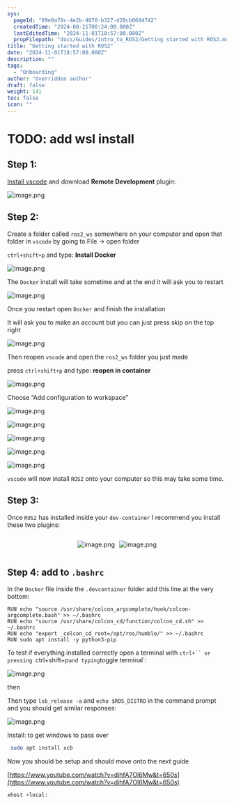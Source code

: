 ```yaml
---
sys:
  pageId: "89e0a78c-4e2b-4070-b327-d28cb0694742"
  createdTime: "2024-08-21T00:24:00.000Z"
  lastEditedTime: "2024-11-01T18:57:00.000Z"
  propFilepath: "docs/Guides/intro_to_ROS2/Getting started with ROS2.md"
title: "Getting started with ROS2"
date: "2024-11-01T18:57:00.000Z"
description: ""
tags:
  - "Onboarding"
author: "Overridden author"
draft: false
weight: 141
toc: false
icon: ""
---
```


# TODO: add wsl install

## Step 1:

[Install vscode](https://code.visualstudio.com/download) and download **Remote Development** plugin:

![image.png](https://prod-files-secure.s3.us-west-2.amazonaws.com/d518164a-d88e-44d1-a4ee-3adb3bd8bce0/efb52993-1881-4a40-b95e-6f020334f022/image.png?X-Amz-Algorithm=AWS4-HMAC-SHA256&X-Amz-Content-Sha256=UNSIGNED-PAYLOAD&X-Amz-Credential=ASIAZI2LB466RPBAYJMZ%2F20250319%2Fus-west-2%2Fs3%2Faws4_request&X-Amz-Date=20250319T040958Z&X-Amz-Expires=3600&X-Amz-Security-Token=IQoJb3JpZ2luX2VjEBQaCXVzLXdlc3QtMiJHMEUCIFPMlUOpQVFlz2Qw4gLZskhsJhF3xsvb21sUvVLJw6rHAiEAo3F8AbGmRlqivayIfVFKsO1DZ5V5Il01AiLN40GaqXAq%2FwMIbRAAGgw2Mzc0MjMxODM4MDUiDJHXiLyAFl4lQ%2FcjMircA%2B2G64CyBhh3bbKR8X0TjdlRKu66r6GksHmbUdNOXrhit1aorkM5YBGSRJPNmsc7uu21pXEnzQ7R8ubF34ld7dEB1lugq6vLDHrDupUVmhhX1w6QUJrisbtI3XaNNaDlygCTeqwZOyuMts5x%2FKvOJ68X7tx%2FAl6dhfXtwHwYznOQD79P0xzrCqR8HH3XWzETzfEtVujh3%2Fuw2EeLaUm93PRHARaW5huETBFIwGYLQYjeWHh%2BIAZ7QBO4qUCbSCwpdTT8XnsfsAYaEHfmAFsCmTQfZQ2JiEVghnbNzGuLKUvM7OJGWRAv7qfOTj%2BsSxrEBL8QxiD6p95X7keXP1Ea5m9g6NX2qVxdq1GHAnFyMpw8c3zzN3WsATOTOnSSzcK0RJ4UcHK8FnfuaslyUCKQ7ajqcMBbBfxpoJ47Ouwfgt%2F4CrNsDiJulWprhxdumUGF7odFPjhUFFolQsICIkSGLVx%2Bhx%2Fw428wXwLAUzg8YSrEC42SW04HiXWZHCw1nETIU4XTSEwiJz3dvVb9pFyiS7zm8Tf1Rz5u4yjTrHc%2BZTmjKyc64uQrIJ%2BoL%2BSIx2hBcoH1v8a5Z9j7p8sHWRznh0aWlcOHn4hUWc%2B3OaNSyCc30TjVQ5vzlW%2BgWL4YMNf96L4GOqUBzqUijdqE427sof3MzVy8xleGXor4Q3p9tSVawoLPYZBfSHJY5Rx9YQ9lNLTsQRygIeSTHd0zKdpeVKeUzaqtUN%2Bp0C4qrEwDI1oaG6u1CEHgUM1PRMf9OwTcM6cxRRp67ptSN8A16bE6uukPI55gdgrlDpOeQJ5%2B8v%2BBKkgmidkGhPJ5mG1%2BXyNs2%2BKvD%2FqV5KYF5IrPs%2FaUZOolCyFKkkQ0M1ww&X-Amz-Signature=7970f617892c70e573b15d86fe2597e51057c7eabc949237f35175bd143c431c&X-Amz-SignedHeaders=host&x-id=GetObject)

## Step 2:

Create a folder called `ros2_ws` somewhere on your computer and open that folder in `vscode` by going to File → open folder 

`ctrl+shift+p` and type: **Install Docker**

![image.png](https://prod-files-secure.s3.us-west-2.amazonaws.com/d518164a-d88e-44d1-a4ee-3adb3bd8bce0/2269dc0e-1cd5-47ff-bceb-c04ad9b2eab0/image.png?X-Amz-Algorithm=AWS4-HMAC-SHA256&X-Amz-Content-Sha256=UNSIGNED-PAYLOAD&X-Amz-Credential=ASIAZI2LB466RPBAYJMZ%2F20250319%2Fus-west-2%2Fs3%2Faws4_request&X-Amz-Date=20250319T040958Z&X-Amz-Expires=3600&X-Amz-Security-Token=IQoJb3JpZ2luX2VjEBQaCXVzLXdlc3QtMiJHMEUCIFPMlUOpQVFlz2Qw4gLZskhsJhF3xsvb21sUvVLJw6rHAiEAo3F8AbGmRlqivayIfVFKsO1DZ5V5Il01AiLN40GaqXAq%2FwMIbRAAGgw2Mzc0MjMxODM4MDUiDJHXiLyAFl4lQ%2FcjMircA%2B2G64CyBhh3bbKR8X0TjdlRKu66r6GksHmbUdNOXrhit1aorkM5YBGSRJPNmsc7uu21pXEnzQ7R8ubF34ld7dEB1lugq6vLDHrDupUVmhhX1w6QUJrisbtI3XaNNaDlygCTeqwZOyuMts5x%2FKvOJ68X7tx%2FAl6dhfXtwHwYznOQD79P0xzrCqR8HH3XWzETzfEtVujh3%2Fuw2EeLaUm93PRHARaW5huETBFIwGYLQYjeWHh%2BIAZ7QBO4qUCbSCwpdTT8XnsfsAYaEHfmAFsCmTQfZQ2JiEVghnbNzGuLKUvM7OJGWRAv7qfOTj%2BsSxrEBL8QxiD6p95X7keXP1Ea5m9g6NX2qVxdq1GHAnFyMpw8c3zzN3WsATOTOnSSzcK0RJ4UcHK8FnfuaslyUCKQ7ajqcMBbBfxpoJ47Ouwfgt%2F4CrNsDiJulWprhxdumUGF7odFPjhUFFolQsICIkSGLVx%2Bhx%2Fw428wXwLAUzg8YSrEC42SW04HiXWZHCw1nETIU4XTSEwiJz3dvVb9pFyiS7zm8Tf1Rz5u4yjTrHc%2BZTmjKyc64uQrIJ%2BoL%2BSIx2hBcoH1v8a5Z9j7p8sHWRznh0aWlcOHn4hUWc%2B3OaNSyCc30TjVQ5vzlW%2BgWL4YMNf96L4GOqUBzqUijdqE427sof3MzVy8xleGXor4Q3p9tSVawoLPYZBfSHJY5Rx9YQ9lNLTsQRygIeSTHd0zKdpeVKeUzaqtUN%2Bp0C4qrEwDI1oaG6u1CEHgUM1PRMf9OwTcM6cxRRp67ptSN8A16bE6uukPI55gdgrlDpOeQJ5%2B8v%2BBKkgmidkGhPJ5mG1%2BXyNs2%2BKvD%2FqV5KYF5IrPs%2FaUZOolCyFKkkQ0M1ww&X-Amz-Signature=b0a3893cdcc2b8f3d641101a0a569a2fedafd0c773447924b854d42502033e42&X-Amz-SignedHeaders=host&x-id=GetObject)

The `Docker` install will take sometime and at the end it will ask you to restart

![image.png](https://prod-files-secure.s3.us-west-2.amazonaws.com/d518164a-d88e-44d1-a4ee-3adb3bd8bce0/ed233f78-be33-4b1f-b89c-9c346c0e961e/image.png?X-Amz-Algorithm=AWS4-HMAC-SHA256&X-Amz-Content-Sha256=UNSIGNED-PAYLOAD&X-Amz-Credential=ASIAZI2LB466RPBAYJMZ%2F20250319%2Fus-west-2%2Fs3%2Faws4_request&X-Amz-Date=20250319T040958Z&X-Amz-Expires=3600&X-Amz-Security-Token=IQoJb3JpZ2luX2VjEBQaCXVzLXdlc3QtMiJHMEUCIFPMlUOpQVFlz2Qw4gLZskhsJhF3xsvb21sUvVLJw6rHAiEAo3F8AbGmRlqivayIfVFKsO1DZ5V5Il01AiLN40GaqXAq%2FwMIbRAAGgw2Mzc0MjMxODM4MDUiDJHXiLyAFl4lQ%2FcjMircA%2B2G64CyBhh3bbKR8X0TjdlRKu66r6GksHmbUdNOXrhit1aorkM5YBGSRJPNmsc7uu21pXEnzQ7R8ubF34ld7dEB1lugq6vLDHrDupUVmhhX1w6QUJrisbtI3XaNNaDlygCTeqwZOyuMts5x%2FKvOJ68X7tx%2FAl6dhfXtwHwYznOQD79P0xzrCqR8HH3XWzETzfEtVujh3%2Fuw2EeLaUm93PRHARaW5huETBFIwGYLQYjeWHh%2BIAZ7QBO4qUCbSCwpdTT8XnsfsAYaEHfmAFsCmTQfZQ2JiEVghnbNzGuLKUvM7OJGWRAv7qfOTj%2BsSxrEBL8QxiD6p95X7keXP1Ea5m9g6NX2qVxdq1GHAnFyMpw8c3zzN3WsATOTOnSSzcK0RJ4UcHK8FnfuaslyUCKQ7ajqcMBbBfxpoJ47Ouwfgt%2F4CrNsDiJulWprhxdumUGF7odFPjhUFFolQsICIkSGLVx%2Bhx%2Fw428wXwLAUzg8YSrEC42SW04HiXWZHCw1nETIU4XTSEwiJz3dvVb9pFyiS7zm8Tf1Rz5u4yjTrHc%2BZTmjKyc64uQrIJ%2BoL%2BSIx2hBcoH1v8a5Z9j7p8sHWRznh0aWlcOHn4hUWc%2B3OaNSyCc30TjVQ5vzlW%2BgWL4YMNf96L4GOqUBzqUijdqE427sof3MzVy8xleGXor4Q3p9tSVawoLPYZBfSHJY5Rx9YQ9lNLTsQRygIeSTHd0zKdpeVKeUzaqtUN%2Bp0C4qrEwDI1oaG6u1CEHgUM1PRMf9OwTcM6cxRRp67ptSN8A16bE6uukPI55gdgrlDpOeQJ5%2B8v%2BBKkgmidkGhPJ5mG1%2BXyNs2%2BKvD%2FqV5KYF5IrPs%2FaUZOolCyFKkkQ0M1ww&X-Amz-Signature=a2b12422f28918bfaa16afc007d2d4536e344cdaf165d5f15c3c3553941eb02c&X-Amz-SignedHeaders=host&x-id=GetObject)

Once you restart open `Docker` and finish the installation

It will ask you to make an account but you can just press skip on the top right

![image.png](https://prod-files-secure.s3.us-west-2.amazonaws.com/d518164a-d88e-44d1-a4ee-3adb3bd8bce0/21010ad9-1659-4fd9-9f59-9932a09b2a3d/image.png?X-Amz-Algorithm=AWS4-HMAC-SHA256&X-Amz-Content-Sha256=UNSIGNED-PAYLOAD&X-Amz-Credential=ASIAZI2LB466RPBAYJMZ%2F20250319%2Fus-west-2%2Fs3%2Faws4_request&X-Amz-Date=20250319T040958Z&X-Amz-Expires=3600&X-Amz-Security-Token=IQoJb3JpZ2luX2VjEBQaCXVzLXdlc3QtMiJHMEUCIFPMlUOpQVFlz2Qw4gLZskhsJhF3xsvb21sUvVLJw6rHAiEAo3F8AbGmRlqivayIfVFKsO1DZ5V5Il01AiLN40GaqXAq%2FwMIbRAAGgw2Mzc0MjMxODM4MDUiDJHXiLyAFl4lQ%2FcjMircA%2B2G64CyBhh3bbKR8X0TjdlRKu66r6GksHmbUdNOXrhit1aorkM5YBGSRJPNmsc7uu21pXEnzQ7R8ubF34ld7dEB1lugq6vLDHrDupUVmhhX1w6QUJrisbtI3XaNNaDlygCTeqwZOyuMts5x%2FKvOJ68X7tx%2FAl6dhfXtwHwYznOQD79P0xzrCqR8HH3XWzETzfEtVujh3%2Fuw2EeLaUm93PRHARaW5huETBFIwGYLQYjeWHh%2BIAZ7QBO4qUCbSCwpdTT8XnsfsAYaEHfmAFsCmTQfZQ2JiEVghnbNzGuLKUvM7OJGWRAv7qfOTj%2BsSxrEBL8QxiD6p95X7keXP1Ea5m9g6NX2qVxdq1GHAnFyMpw8c3zzN3WsATOTOnSSzcK0RJ4UcHK8FnfuaslyUCKQ7ajqcMBbBfxpoJ47Ouwfgt%2F4CrNsDiJulWprhxdumUGF7odFPjhUFFolQsICIkSGLVx%2Bhx%2Fw428wXwLAUzg8YSrEC42SW04HiXWZHCw1nETIU4XTSEwiJz3dvVb9pFyiS7zm8Tf1Rz5u4yjTrHc%2BZTmjKyc64uQrIJ%2BoL%2BSIx2hBcoH1v8a5Z9j7p8sHWRznh0aWlcOHn4hUWc%2B3OaNSyCc30TjVQ5vzlW%2BgWL4YMNf96L4GOqUBzqUijdqE427sof3MzVy8xleGXor4Q3p9tSVawoLPYZBfSHJY5Rx9YQ9lNLTsQRygIeSTHd0zKdpeVKeUzaqtUN%2Bp0C4qrEwDI1oaG6u1CEHgUM1PRMf9OwTcM6cxRRp67ptSN8A16bE6uukPI55gdgrlDpOeQJ5%2B8v%2BBKkgmidkGhPJ5mG1%2BXyNs2%2BKvD%2FqV5KYF5IrPs%2FaUZOolCyFKkkQ0M1ww&X-Amz-Signature=53e231428bd7aed3253f7d370c185a5166aa25b0e8c884f94eab4a739f7ad61e&X-Amz-SignedHeaders=host&x-id=GetObject)

Then reopen `vscode` and open the `ros2_ws` folder you just made

press `ctrl+shift+p` and type: **reopen in container**

![image.png](https://prod-files-secure.s3.us-west-2.amazonaws.com/d518164a-d88e-44d1-a4ee-3adb3bd8bce0/4e93b8c2-41ad-488c-8095-c74205196118/image.png?X-Amz-Algorithm=AWS4-HMAC-SHA256&X-Amz-Content-Sha256=UNSIGNED-PAYLOAD&X-Amz-Credential=ASIAZI2LB466RPBAYJMZ%2F20250319%2Fus-west-2%2Fs3%2Faws4_request&X-Amz-Date=20250319T040958Z&X-Amz-Expires=3600&X-Amz-Security-Token=IQoJb3JpZ2luX2VjEBQaCXVzLXdlc3QtMiJHMEUCIFPMlUOpQVFlz2Qw4gLZskhsJhF3xsvb21sUvVLJw6rHAiEAo3F8AbGmRlqivayIfVFKsO1DZ5V5Il01AiLN40GaqXAq%2FwMIbRAAGgw2Mzc0MjMxODM4MDUiDJHXiLyAFl4lQ%2FcjMircA%2B2G64CyBhh3bbKR8X0TjdlRKu66r6GksHmbUdNOXrhit1aorkM5YBGSRJPNmsc7uu21pXEnzQ7R8ubF34ld7dEB1lugq6vLDHrDupUVmhhX1w6QUJrisbtI3XaNNaDlygCTeqwZOyuMts5x%2FKvOJ68X7tx%2FAl6dhfXtwHwYznOQD79P0xzrCqR8HH3XWzETzfEtVujh3%2Fuw2EeLaUm93PRHARaW5huETBFIwGYLQYjeWHh%2BIAZ7QBO4qUCbSCwpdTT8XnsfsAYaEHfmAFsCmTQfZQ2JiEVghnbNzGuLKUvM7OJGWRAv7qfOTj%2BsSxrEBL8QxiD6p95X7keXP1Ea5m9g6NX2qVxdq1GHAnFyMpw8c3zzN3WsATOTOnSSzcK0RJ4UcHK8FnfuaslyUCKQ7ajqcMBbBfxpoJ47Ouwfgt%2F4CrNsDiJulWprhxdumUGF7odFPjhUFFolQsICIkSGLVx%2Bhx%2Fw428wXwLAUzg8YSrEC42SW04HiXWZHCw1nETIU4XTSEwiJz3dvVb9pFyiS7zm8Tf1Rz5u4yjTrHc%2BZTmjKyc64uQrIJ%2BoL%2BSIx2hBcoH1v8a5Z9j7p8sHWRznh0aWlcOHn4hUWc%2B3OaNSyCc30TjVQ5vzlW%2BgWL4YMNf96L4GOqUBzqUijdqE427sof3MzVy8xleGXor4Q3p9tSVawoLPYZBfSHJY5Rx9YQ9lNLTsQRygIeSTHd0zKdpeVKeUzaqtUN%2Bp0C4qrEwDI1oaG6u1CEHgUM1PRMf9OwTcM6cxRRp67ptSN8A16bE6uukPI55gdgrlDpOeQJ5%2B8v%2BBKkgmidkGhPJ5mG1%2BXyNs2%2BKvD%2FqV5KYF5IrPs%2FaUZOolCyFKkkQ0M1ww&X-Amz-Signature=53f1de8493da527e3021751dc60e5e57d0ec9d45cb41f72233bbbbf50353d5b9&X-Amz-SignedHeaders=host&x-id=GetObject)

Choose “Add configuration to workspace”

![image.png](https://prod-files-secure.s3.us-west-2.amazonaws.com/d518164a-d88e-44d1-a4ee-3adb3bd8bce0/9560b282-5060-4989-ba37-97e7b2c22476/image.png?X-Amz-Algorithm=AWS4-HMAC-SHA256&X-Amz-Content-Sha256=UNSIGNED-PAYLOAD&X-Amz-Credential=ASIAZI2LB466RPBAYJMZ%2F20250319%2Fus-west-2%2Fs3%2Faws4_request&X-Amz-Date=20250319T040958Z&X-Amz-Expires=3600&X-Amz-Security-Token=IQoJb3JpZ2luX2VjEBQaCXVzLXdlc3QtMiJHMEUCIFPMlUOpQVFlz2Qw4gLZskhsJhF3xsvb21sUvVLJw6rHAiEAo3F8AbGmRlqivayIfVFKsO1DZ5V5Il01AiLN40GaqXAq%2FwMIbRAAGgw2Mzc0MjMxODM4MDUiDJHXiLyAFl4lQ%2FcjMircA%2B2G64CyBhh3bbKR8X0TjdlRKu66r6GksHmbUdNOXrhit1aorkM5YBGSRJPNmsc7uu21pXEnzQ7R8ubF34ld7dEB1lugq6vLDHrDupUVmhhX1w6QUJrisbtI3XaNNaDlygCTeqwZOyuMts5x%2FKvOJ68X7tx%2FAl6dhfXtwHwYznOQD79P0xzrCqR8HH3XWzETzfEtVujh3%2Fuw2EeLaUm93PRHARaW5huETBFIwGYLQYjeWHh%2BIAZ7QBO4qUCbSCwpdTT8XnsfsAYaEHfmAFsCmTQfZQ2JiEVghnbNzGuLKUvM7OJGWRAv7qfOTj%2BsSxrEBL8QxiD6p95X7keXP1Ea5m9g6NX2qVxdq1GHAnFyMpw8c3zzN3WsATOTOnSSzcK0RJ4UcHK8FnfuaslyUCKQ7ajqcMBbBfxpoJ47Ouwfgt%2F4CrNsDiJulWprhxdumUGF7odFPjhUFFolQsICIkSGLVx%2Bhx%2Fw428wXwLAUzg8YSrEC42SW04HiXWZHCw1nETIU4XTSEwiJz3dvVb9pFyiS7zm8Tf1Rz5u4yjTrHc%2BZTmjKyc64uQrIJ%2BoL%2BSIx2hBcoH1v8a5Z9j7p8sHWRznh0aWlcOHn4hUWc%2B3OaNSyCc30TjVQ5vzlW%2BgWL4YMNf96L4GOqUBzqUijdqE427sof3MzVy8xleGXor4Q3p9tSVawoLPYZBfSHJY5Rx9YQ9lNLTsQRygIeSTHd0zKdpeVKeUzaqtUN%2Bp0C4qrEwDI1oaG6u1CEHgUM1PRMf9OwTcM6cxRRp67ptSN8A16bE6uukPI55gdgrlDpOeQJ5%2B8v%2BBKkgmidkGhPJ5mG1%2BXyNs2%2BKvD%2FqV5KYF5IrPs%2FaUZOolCyFKkkQ0M1ww&X-Amz-Signature=7c7a22cce11507b8c0c9bbef482c4b512700dfd996df17086758588150a8d3dc&X-Amz-SignedHeaders=host&x-id=GetObject)

![image.png](https://prod-files-secure.s3.us-west-2.amazonaws.com/d518164a-d88e-44d1-a4ee-3adb3bd8bce0/2ee63f81-886b-48e8-a553-dc6e5eac99e4/image.png?X-Amz-Algorithm=AWS4-HMAC-SHA256&X-Amz-Content-Sha256=UNSIGNED-PAYLOAD&X-Amz-Credential=ASIAZI2LB466RPBAYJMZ%2F20250319%2Fus-west-2%2Fs3%2Faws4_request&X-Amz-Date=20250319T040958Z&X-Amz-Expires=3600&X-Amz-Security-Token=IQoJb3JpZ2luX2VjEBQaCXVzLXdlc3QtMiJHMEUCIFPMlUOpQVFlz2Qw4gLZskhsJhF3xsvb21sUvVLJw6rHAiEAo3F8AbGmRlqivayIfVFKsO1DZ5V5Il01AiLN40GaqXAq%2FwMIbRAAGgw2Mzc0MjMxODM4MDUiDJHXiLyAFl4lQ%2FcjMircA%2B2G64CyBhh3bbKR8X0TjdlRKu66r6GksHmbUdNOXrhit1aorkM5YBGSRJPNmsc7uu21pXEnzQ7R8ubF34ld7dEB1lugq6vLDHrDupUVmhhX1w6QUJrisbtI3XaNNaDlygCTeqwZOyuMts5x%2FKvOJ68X7tx%2FAl6dhfXtwHwYznOQD79P0xzrCqR8HH3XWzETzfEtVujh3%2Fuw2EeLaUm93PRHARaW5huETBFIwGYLQYjeWHh%2BIAZ7QBO4qUCbSCwpdTT8XnsfsAYaEHfmAFsCmTQfZQ2JiEVghnbNzGuLKUvM7OJGWRAv7qfOTj%2BsSxrEBL8QxiD6p95X7keXP1Ea5m9g6NX2qVxdq1GHAnFyMpw8c3zzN3WsATOTOnSSzcK0RJ4UcHK8FnfuaslyUCKQ7ajqcMBbBfxpoJ47Ouwfgt%2F4CrNsDiJulWprhxdumUGF7odFPjhUFFolQsICIkSGLVx%2Bhx%2Fw428wXwLAUzg8YSrEC42SW04HiXWZHCw1nETIU4XTSEwiJz3dvVb9pFyiS7zm8Tf1Rz5u4yjTrHc%2BZTmjKyc64uQrIJ%2BoL%2BSIx2hBcoH1v8a5Z9j7p8sHWRznh0aWlcOHn4hUWc%2B3OaNSyCc30TjVQ5vzlW%2BgWL4YMNf96L4GOqUBzqUijdqE427sof3MzVy8xleGXor4Q3p9tSVawoLPYZBfSHJY5Rx9YQ9lNLTsQRygIeSTHd0zKdpeVKeUzaqtUN%2Bp0C4qrEwDI1oaG6u1CEHgUM1PRMf9OwTcM6cxRRp67ptSN8A16bE6uukPI55gdgrlDpOeQJ5%2B8v%2BBKkgmidkGhPJ5mG1%2BXyNs2%2BKvD%2FqV5KYF5IrPs%2FaUZOolCyFKkkQ0M1ww&X-Amz-Signature=3cdb5c17521f73189e546354932a5e069967dbc9204981d9455e0766c4b233c3&X-Amz-SignedHeaders=host&x-id=GetObject)

![image.png](https://prod-files-secure.s3.us-west-2.amazonaws.com/d518164a-d88e-44d1-a4ee-3adb3bd8bce0/ae1580b2-b048-407e-aed9-b584224a7a04/image.png?X-Amz-Algorithm=AWS4-HMAC-SHA256&X-Amz-Content-Sha256=UNSIGNED-PAYLOAD&X-Amz-Credential=ASIAZI2LB466RPBAYJMZ%2F20250319%2Fus-west-2%2Fs3%2Faws4_request&X-Amz-Date=20250319T040958Z&X-Amz-Expires=3600&X-Amz-Security-Token=IQoJb3JpZ2luX2VjEBQaCXVzLXdlc3QtMiJHMEUCIFPMlUOpQVFlz2Qw4gLZskhsJhF3xsvb21sUvVLJw6rHAiEAo3F8AbGmRlqivayIfVFKsO1DZ5V5Il01AiLN40GaqXAq%2FwMIbRAAGgw2Mzc0MjMxODM4MDUiDJHXiLyAFl4lQ%2FcjMircA%2B2G64CyBhh3bbKR8X0TjdlRKu66r6GksHmbUdNOXrhit1aorkM5YBGSRJPNmsc7uu21pXEnzQ7R8ubF34ld7dEB1lugq6vLDHrDupUVmhhX1w6QUJrisbtI3XaNNaDlygCTeqwZOyuMts5x%2FKvOJ68X7tx%2FAl6dhfXtwHwYznOQD79P0xzrCqR8HH3XWzETzfEtVujh3%2Fuw2EeLaUm93PRHARaW5huETBFIwGYLQYjeWHh%2BIAZ7QBO4qUCbSCwpdTT8XnsfsAYaEHfmAFsCmTQfZQ2JiEVghnbNzGuLKUvM7OJGWRAv7qfOTj%2BsSxrEBL8QxiD6p95X7keXP1Ea5m9g6NX2qVxdq1GHAnFyMpw8c3zzN3WsATOTOnSSzcK0RJ4UcHK8FnfuaslyUCKQ7ajqcMBbBfxpoJ47Ouwfgt%2F4CrNsDiJulWprhxdumUGF7odFPjhUFFolQsICIkSGLVx%2Bhx%2Fw428wXwLAUzg8YSrEC42SW04HiXWZHCw1nETIU4XTSEwiJz3dvVb9pFyiS7zm8Tf1Rz5u4yjTrHc%2BZTmjKyc64uQrIJ%2BoL%2BSIx2hBcoH1v8a5Z9j7p8sHWRznh0aWlcOHn4hUWc%2B3OaNSyCc30TjVQ5vzlW%2BgWL4YMNf96L4GOqUBzqUijdqE427sof3MzVy8xleGXor4Q3p9tSVawoLPYZBfSHJY5Rx9YQ9lNLTsQRygIeSTHd0zKdpeVKeUzaqtUN%2Bp0C4qrEwDI1oaG6u1CEHgUM1PRMf9OwTcM6cxRRp67ptSN8A16bE6uukPI55gdgrlDpOeQJ5%2B8v%2BBKkgmidkGhPJ5mG1%2BXyNs2%2BKvD%2FqV5KYF5IrPs%2FaUZOolCyFKkkQ0M1ww&X-Amz-Signature=7ff8c345b30d45b7440aca6576e178547fff562f85349e4480866c290d569282&X-Amz-SignedHeaders=host&x-id=GetObject)

![image.png](https://prod-files-secure.s3.us-west-2.amazonaws.com/d518164a-d88e-44d1-a4ee-3adb3bd8bce0/53255b28-f75e-430f-b9e3-c0ac8577e42b/image.png?X-Amz-Algorithm=AWS4-HMAC-SHA256&X-Amz-Content-Sha256=UNSIGNED-PAYLOAD&X-Amz-Credential=ASIAZI2LB466RPBAYJMZ%2F20250319%2Fus-west-2%2Fs3%2Faws4_request&X-Amz-Date=20250319T040958Z&X-Amz-Expires=3600&X-Amz-Security-Token=IQoJb3JpZ2luX2VjEBQaCXVzLXdlc3QtMiJHMEUCIFPMlUOpQVFlz2Qw4gLZskhsJhF3xsvb21sUvVLJw6rHAiEAo3F8AbGmRlqivayIfVFKsO1DZ5V5Il01AiLN40GaqXAq%2FwMIbRAAGgw2Mzc0MjMxODM4MDUiDJHXiLyAFl4lQ%2FcjMircA%2B2G64CyBhh3bbKR8X0TjdlRKu66r6GksHmbUdNOXrhit1aorkM5YBGSRJPNmsc7uu21pXEnzQ7R8ubF34ld7dEB1lugq6vLDHrDupUVmhhX1w6QUJrisbtI3XaNNaDlygCTeqwZOyuMts5x%2FKvOJ68X7tx%2FAl6dhfXtwHwYznOQD79P0xzrCqR8HH3XWzETzfEtVujh3%2Fuw2EeLaUm93PRHARaW5huETBFIwGYLQYjeWHh%2BIAZ7QBO4qUCbSCwpdTT8XnsfsAYaEHfmAFsCmTQfZQ2JiEVghnbNzGuLKUvM7OJGWRAv7qfOTj%2BsSxrEBL8QxiD6p95X7keXP1Ea5m9g6NX2qVxdq1GHAnFyMpw8c3zzN3WsATOTOnSSzcK0RJ4UcHK8FnfuaslyUCKQ7ajqcMBbBfxpoJ47Ouwfgt%2F4CrNsDiJulWprhxdumUGF7odFPjhUFFolQsICIkSGLVx%2Bhx%2Fw428wXwLAUzg8YSrEC42SW04HiXWZHCw1nETIU4XTSEwiJz3dvVb9pFyiS7zm8Tf1Rz5u4yjTrHc%2BZTmjKyc64uQrIJ%2BoL%2BSIx2hBcoH1v8a5Z9j7p8sHWRznh0aWlcOHn4hUWc%2B3OaNSyCc30TjVQ5vzlW%2BgWL4YMNf96L4GOqUBzqUijdqE427sof3MzVy8xleGXor4Q3p9tSVawoLPYZBfSHJY5Rx9YQ9lNLTsQRygIeSTHd0zKdpeVKeUzaqtUN%2Bp0C4qrEwDI1oaG6u1CEHgUM1PRMf9OwTcM6cxRRp67ptSN8A16bE6uukPI55gdgrlDpOeQJ5%2B8v%2BBKkgmidkGhPJ5mG1%2BXyNs2%2BKvD%2FqV5KYF5IrPs%2FaUZOolCyFKkkQ0M1ww&X-Amz-Signature=dcedf825d63a1b75a3fd6aeb09737e763ba477b8aa0b50dbb52ecea8f6e27588&X-Amz-SignedHeaders=host&x-id=GetObject)

![image.png](https://prod-files-secure.s3.us-west-2.amazonaws.com/d518164a-d88e-44d1-a4ee-3adb3bd8bce0/7c562767-5af9-4ffb-97d1-327bcdf4ee00/image.png?X-Amz-Algorithm=AWS4-HMAC-SHA256&X-Amz-Content-Sha256=UNSIGNED-PAYLOAD&X-Amz-Credential=ASIAZI2LB466RPBAYJMZ%2F20250319%2Fus-west-2%2Fs3%2Faws4_request&X-Amz-Date=20250319T040958Z&X-Amz-Expires=3600&X-Amz-Security-Token=IQoJb3JpZ2luX2VjEBQaCXVzLXdlc3QtMiJHMEUCIFPMlUOpQVFlz2Qw4gLZskhsJhF3xsvb21sUvVLJw6rHAiEAo3F8AbGmRlqivayIfVFKsO1DZ5V5Il01AiLN40GaqXAq%2FwMIbRAAGgw2Mzc0MjMxODM4MDUiDJHXiLyAFl4lQ%2FcjMircA%2B2G64CyBhh3bbKR8X0TjdlRKu66r6GksHmbUdNOXrhit1aorkM5YBGSRJPNmsc7uu21pXEnzQ7R8ubF34ld7dEB1lugq6vLDHrDupUVmhhX1w6QUJrisbtI3XaNNaDlygCTeqwZOyuMts5x%2FKvOJ68X7tx%2FAl6dhfXtwHwYznOQD79P0xzrCqR8HH3XWzETzfEtVujh3%2Fuw2EeLaUm93PRHARaW5huETBFIwGYLQYjeWHh%2BIAZ7QBO4qUCbSCwpdTT8XnsfsAYaEHfmAFsCmTQfZQ2JiEVghnbNzGuLKUvM7OJGWRAv7qfOTj%2BsSxrEBL8QxiD6p95X7keXP1Ea5m9g6NX2qVxdq1GHAnFyMpw8c3zzN3WsATOTOnSSzcK0RJ4UcHK8FnfuaslyUCKQ7ajqcMBbBfxpoJ47Ouwfgt%2F4CrNsDiJulWprhxdumUGF7odFPjhUFFolQsICIkSGLVx%2Bhx%2Fw428wXwLAUzg8YSrEC42SW04HiXWZHCw1nETIU4XTSEwiJz3dvVb9pFyiS7zm8Tf1Rz5u4yjTrHc%2BZTmjKyc64uQrIJ%2BoL%2BSIx2hBcoH1v8a5Z9j7p8sHWRznh0aWlcOHn4hUWc%2B3OaNSyCc30TjVQ5vzlW%2BgWL4YMNf96L4GOqUBzqUijdqE427sof3MzVy8xleGXor4Q3p9tSVawoLPYZBfSHJY5Rx9YQ9lNLTsQRygIeSTHd0zKdpeVKeUzaqtUN%2Bp0C4qrEwDI1oaG6u1CEHgUM1PRMf9OwTcM6cxRRp67ptSN8A16bE6uukPI55gdgrlDpOeQJ5%2B8v%2BBKkgmidkGhPJ5mG1%2BXyNs2%2BKvD%2FqV5KYF5IrPs%2FaUZOolCyFKkkQ0M1ww&X-Amz-Signature=e9004a942b28f5648564de30eec6b4b224a32035073f3a69137b38a67c6a82a0&X-Amz-SignedHeaders=host&x-id=GetObject)

`vscode` will now install `ROS2` onto your computer so this may take some time.

## Step 3:

Once `ROS2` has installed inside your `dev-container` I recommend you install these two plugins:

<div style="display: flex;flex-direction: row; column-gap:10px; max-width: 630px;justify-content: center;">
<div>

![image.png](https://prod-files-secure.s3.us-west-2.amazonaws.com/d518164a-d88e-44d1-a4ee-3adb3bd8bce0/3fc3d550-5a54-4ba1-ba6b-faa01cdb7369/image.png?X-Amz-Algorithm=AWS4-HMAC-SHA256&X-Amz-Content-Sha256=UNSIGNED-PAYLOAD&X-Amz-Credential=ASIAZI2LB466U5GH75QU%2F20250319%2Fus-west-2%2Fs3%2Faws4_request&X-Amz-Date=20250319T041006Z&X-Amz-Expires=3600&X-Amz-Security-Token=IQoJb3JpZ2luX2VjEBQaCXVzLXdlc3QtMiJIMEYCIQCpgG94MuCnb6sMFn5rScAAK7kvDVQ4EiK7PvxKIiMIJAIhAKF8QjiYnYaexWU%2FxYzEtSFWMg46MRw0OzSUWB5SfOD%2FKv8DCG0QABoMNjM3NDIzMTgzODA1IgwoKaKcWxhFxPwsr1Uq3AMjcEMuPdsGG3aw4hy3SibpTHcpo%2BasnAJ1P2QgkvzePDOdw1w2xoA8ztqcjdrzRpiGGEQrucGPRggzHcdLaOX35hnRXMTpuUOGFMAuLLXnqc2nJRLZg6QvRj4TF4TcRG8R3zmJF8lj5BZrEHXr8XezBHQSIBJb1BLW3QD69PxRDkm5x4YsVEYOQkgVjv7SzXOBRWk6dRUlRYIPd54q%2BXuOFhz%2BtEZcvpnxPXyAiSMqlAFAIH0af6z4rRGOxT0TzYB7%2BCfRYR0eDZ%2FcDBR4vov9f02mOWtjPBnrncV6eZEv8oXjFzFG5v%2Fydw%2FbwUJ9QIijaY0nXB7a%2FTEKI%2Bye5v2PWr9oPtQbTdoAqRQtaOgH6aTX%2B2%2BlPPrWSFeVsEsL%2FDsnuRy%2B28XY8TK%2ByvG6fAJU9N%2BX3CiOiEoR8qM2%2FyXsYGW5ckGvV%2FtvPeQiIiaxg4L5vbup4rUwN92jRiJSVafqz3kRnkuObTsKA1ab2qbshgWmScpJoXO2thA7tbsUvtcpZwkoEQRpRmwbX4pGFdU2V8KVqRIByhHUKnE5BjNchBgwwNQdoicny0u9zSbY3CdoSBMEi4DZXHuy4lL63ND5vEEZ7%2FAgnIfCYue1Q%2Bocw3dr9TbDOVr%2FSZhNczDq%2Fui%2BBjqkAS8oIdxIfkAFFifhdrq6raXTHdtovLeDsxOz298I0PuHhhbkfEUQiEkP8OSAEWpSqYRnjSpfbVR7339JXt9chGTTK05hzBmGEjpSrEZnuRqTIGK82vvvPxs3WzoJdMim6MgqUk6vka8f%2BkaFCS2RVhpt727F4s%2FRvpYHpLNxtWmUOd%2FaGFullsVt%2BwZJd7DuXDHB1ZsY28aJsZ1iX%2B5ffPN8BuNG&X-Amz-Signature=57693e17c59926cd9c509940c33a6864d1b9231c8c2b628a43742c33cde71b18&X-Amz-SignedHeaders=host&x-id=GetObject)

</div>
<div>

![image.png](https://prod-files-secure.s3.us-west-2.amazonaws.com/d518164a-d88e-44d1-a4ee-3adb3bd8bce0/d994cc66-13c2-4093-a5a3-f84cf4601a82/image.png?X-Amz-Algorithm=AWS4-HMAC-SHA256&X-Amz-Content-Sha256=UNSIGNED-PAYLOAD&X-Amz-Credential=ASIAZI2LB466WNSS44QH%2F20250319%2Fus-west-2%2Fs3%2Faws4_request&X-Amz-Date=20250319T041007Z&X-Amz-Expires=3600&X-Amz-Security-Token=IQoJb3JpZ2luX2VjEBQaCXVzLXdlc3QtMiJHMEUCIAo5eXLlumZ6Ni4C3b3umeLf9UtiJgDSyhxjketHVafcAiEA0Yoe5gYdZo%2B4JtF5rxgxRACQLH3%2FUi2xfQqih%2F0IDBQq%2FwMIbRAAGgw2Mzc0MjMxODM4MDUiDOcMX5KzDY41Z6EnFSrcA6q7BwWOLRbQKcIMM0ZYkjIxCEO1CHASXp4l%2BLAAFN418JUbvKZdXgS%2Fs8QSGZSLB9HdXM3F0c4UumMR1Wnely3%2BpWVhFqfwCizZh1iJDm656m9g2uL1McxmI0VPDNHjJ3z9RJFx4mCQun2INZD7jYDGignJ%2FN%2BZPum%2BjILRtTbClvFTXZjw9Q40GY36cU%2Bf9QWZuyBM2IuCBvVntzjdmWOtpk%2B8Dnhf%2B%2BgQzEhVzNWxP%2FIhr6QFJo9DSt9BKv0jdmUVutCN227yPaGFSmd4QsKusGDf0H3AzKGrN40%2BFDrfmCcBNQorzY80IVUawxXE4p%2FPLuJTgpTL5XwfZ810xYqH8b%2F7lZr8saXwfAtlBjeq%2FfVWcUKoOUvfU%2BLIab6yBy7TQEGH%2BATYvMXqr%2Fi5z9YwCVIW3DukzhJ7EWDoNu%2FLjEmzxN281iUuno5coRCScK1IPcWiiY3wt8Miw7Vcx9QP8HUgy%2Fe04OyxlQISyQVEiLxdofWC1vTxcXu%2BUVTys13%2F%2B%2BVV3dwAX56Ord%2FowzfTbIsKhkrk%2BaD2oV9%2Bclcz2GBBfToTu54wd4%2FEvHnGRVtowE3hjLxb%2FmzoO3HJkhEVAgTnYPh%2F2Sa81ZE2txYtPbRCBZboT83hqQFZMNT96L4GOqUBiRnNdc8ZcTVZSkDKlYIpSEvcI7K1VSZs2Z5cOcDdTe0WS8y7htgMy6vp2xDTNAct6WVz7pLZBKhmY89bYR%2B7N4NS7Cc53DpBMTe%2BVypbwsbBBLEnuSQAvidQSc%2FmJW40MDY0jrSI2Ha4Xh6TWJfjZ7ZsjUO7pMD0IfyH2wzPwG8I4Ot5xyRIwdDQarNV%2BRaF4TWprQBOJ6Dy8QDda5VhrREeaibq&X-Amz-Signature=564689d00989ab8dfa40b09763f308da80c48ec148a3e374a5a9360d9a1cc947&X-Amz-SignedHeaders=host&x-id=GetObject)

</div>
</div>

## Step 4: add to `.bashrc`

In the `Docker` file inside the `.devcontainer` folder add this line at the very bottom: 

```docker
RUN echo "source /usr/share/colcon_argcomplete/hook/colcon-argcomplete.bash" >> ~/.bashrc
RUN echo "source /usr/share/colcon_cd/function/colcon_cd.sh" >> ~/.bashrc
RUN echo "export _colcon_cd_root=/opt/ros/humble/" >> ~/.bashrc
RUN sudo apt install -y python3-pip 
```

To test if everything installed correctly open a terminal with `ctrl+`` or pressing `ctrl+shift+p` and typing `toggle terminal`:

![image.png](https://prod-files-secure.s3.us-west-2.amazonaws.com/d518164a-d88e-44d1-a4ee-3adb3bd8bce0/6a4943d8-b04e-4c02-9a58-775f3384d1a5/image.png?X-Amz-Algorithm=AWS4-HMAC-SHA256&X-Amz-Content-Sha256=UNSIGNED-PAYLOAD&X-Amz-Credential=ASIAZI2LB466RPBAYJMZ%2F20250319%2Fus-west-2%2Fs3%2Faws4_request&X-Amz-Date=20250319T040958Z&X-Amz-Expires=3600&X-Amz-Security-Token=IQoJb3JpZ2luX2VjEBQaCXVzLXdlc3QtMiJHMEUCIFPMlUOpQVFlz2Qw4gLZskhsJhF3xsvb21sUvVLJw6rHAiEAo3F8AbGmRlqivayIfVFKsO1DZ5V5Il01AiLN40GaqXAq%2FwMIbRAAGgw2Mzc0MjMxODM4MDUiDJHXiLyAFl4lQ%2FcjMircA%2B2G64CyBhh3bbKR8X0TjdlRKu66r6GksHmbUdNOXrhit1aorkM5YBGSRJPNmsc7uu21pXEnzQ7R8ubF34ld7dEB1lugq6vLDHrDupUVmhhX1w6QUJrisbtI3XaNNaDlygCTeqwZOyuMts5x%2FKvOJ68X7tx%2FAl6dhfXtwHwYznOQD79P0xzrCqR8HH3XWzETzfEtVujh3%2Fuw2EeLaUm93PRHARaW5huETBFIwGYLQYjeWHh%2BIAZ7QBO4qUCbSCwpdTT8XnsfsAYaEHfmAFsCmTQfZQ2JiEVghnbNzGuLKUvM7OJGWRAv7qfOTj%2BsSxrEBL8QxiD6p95X7keXP1Ea5m9g6NX2qVxdq1GHAnFyMpw8c3zzN3WsATOTOnSSzcK0RJ4UcHK8FnfuaslyUCKQ7ajqcMBbBfxpoJ47Ouwfgt%2F4CrNsDiJulWprhxdumUGF7odFPjhUFFolQsICIkSGLVx%2Bhx%2Fw428wXwLAUzg8YSrEC42SW04HiXWZHCw1nETIU4XTSEwiJz3dvVb9pFyiS7zm8Tf1Rz5u4yjTrHc%2BZTmjKyc64uQrIJ%2BoL%2BSIx2hBcoH1v8a5Z9j7p8sHWRznh0aWlcOHn4hUWc%2B3OaNSyCc30TjVQ5vzlW%2BgWL4YMNf96L4GOqUBzqUijdqE427sof3MzVy8xleGXor4Q3p9tSVawoLPYZBfSHJY5Rx9YQ9lNLTsQRygIeSTHd0zKdpeVKeUzaqtUN%2Bp0C4qrEwDI1oaG6u1CEHgUM1PRMf9OwTcM6cxRRp67ptSN8A16bE6uukPI55gdgrlDpOeQJ5%2B8v%2BBKkgmidkGhPJ5mG1%2BXyNs2%2BKvD%2FqV5KYF5IrPs%2FaUZOolCyFKkkQ0M1ww&X-Amz-Signature=40db00bf51d0d043a18c71c04e1cf32bea0f113773fa1820cacdc754dc96d089&X-Amz-SignedHeaders=host&x-id=GetObject)

then 

Then type `lsb_release -a` and `echo $ROS_DISTRO` in the command prompt and you should get similar responses:

![image.png](https://prod-files-secure.s3.us-west-2.amazonaws.com/d518164a-d88e-44d1-a4ee-3adb3bd8bce0/3e635dec-a805-4e85-8b9e-d000e5b71a4e/image.png?X-Amz-Algorithm=AWS4-HMAC-SHA256&X-Amz-Content-Sha256=UNSIGNED-PAYLOAD&X-Amz-Credential=ASIAZI2LB466RPBAYJMZ%2F20250319%2Fus-west-2%2Fs3%2Faws4_request&X-Amz-Date=20250319T040958Z&X-Amz-Expires=3600&X-Amz-Security-Token=IQoJb3JpZ2luX2VjEBQaCXVzLXdlc3QtMiJHMEUCIFPMlUOpQVFlz2Qw4gLZskhsJhF3xsvb21sUvVLJw6rHAiEAo3F8AbGmRlqivayIfVFKsO1DZ5V5Il01AiLN40GaqXAq%2FwMIbRAAGgw2Mzc0MjMxODM4MDUiDJHXiLyAFl4lQ%2FcjMircA%2B2G64CyBhh3bbKR8X0TjdlRKu66r6GksHmbUdNOXrhit1aorkM5YBGSRJPNmsc7uu21pXEnzQ7R8ubF34ld7dEB1lugq6vLDHrDupUVmhhX1w6QUJrisbtI3XaNNaDlygCTeqwZOyuMts5x%2FKvOJ68X7tx%2FAl6dhfXtwHwYznOQD79P0xzrCqR8HH3XWzETzfEtVujh3%2Fuw2EeLaUm93PRHARaW5huETBFIwGYLQYjeWHh%2BIAZ7QBO4qUCbSCwpdTT8XnsfsAYaEHfmAFsCmTQfZQ2JiEVghnbNzGuLKUvM7OJGWRAv7qfOTj%2BsSxrEBL8QxiD6p95X7keXP1Ea5m9g6NX2qVxdq1GHAnFyMpw8c3zzN3WsATOTOnSSzcK0RJ4UcHK8FnfuaslyUCKQ7ajqcMBbBfxpoJ47Ouwfgt%2F4CrNsDiJulWprhxdumUGF7odFPjhUFFolQsICIkSGLVx%2Bhx%2Fw428wXwLAUzg8YSrEC42SW04HiXWZHCw1nETIU4XTSEwiJz3dvVb9pFyiS7zm8Tf1Rz5u4yjTrHc%2BZTmjKyc64uQrIJ%2BoL%2BSIx2hBcoH1v8a5Z9j7p8sHWRznh0aWlcOHn4hUWc%2B3OaNSyCc30TjVQ5vzlW%2BgWL4YMNf96L4GOqUBzqUijdqE427sof3MzVy8xleGXor4Q3p9tSVawoLPYZBfSHJY5Rx9YQ9lNLTsQRygIeSTHd0zKdpeVKeUzaqtUN%2Bp0C4qrEwDI1oaG6u1CEHgUM1PRMf9OwTcM6cxRRp67ptSN8A16bE6uukPI55gdgrlDpOeQJ5%2B8v%2BBKkgmidkGhPJ5mG1%2BXyNs2%2BKvD%2FqV5KYF5IrPs%2FaUZOolCyFKkkQ0M1ww&X-Amz-Signature=64be9118966f06be7d0ca4623c0a5a7682593b321c87569ffe2648d48a0ec960&X-Amz-SignedHeaders=host&x-id=GetObject)

Install:  to get windows to pass over

```bash
 sudo apt install xcb
```

Now you should be setup and should move onto the next guide 

[https://www.youtube.com/watch?v=dihfA7Ol6Mw&t=650s](https://www.youtube.com/watch?v=dihfA7Ol6Mw&t=650s)

```python
xhost +local:
```

